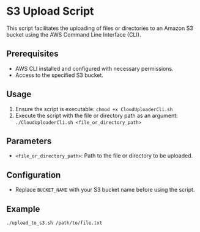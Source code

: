 # S3 Upload Script

This script facilitates the uploading of files or directories to an Amazon S3 bucket using the AWS Command Line Interface (CLI).

## Prerequisites
- AWS CLI installed and configured with necessary permissions.
- Access to the specified S3 bucket.

## Usage
1. Ensure the script is executable: `chmod +x CloudUploaderCli.sh`
2. Execute the script with the file or directory path as an argument: `./CloudUploaderCli.sh <file_or_directory_path>`

## Parameters
- `<file_or_directory_path>`: Path to the file or directory to be uploaded.

## Configuration
- Replace `BUCKET_NAME` with your S3 bucket name before using the script.

## Example
```bash
./upload_to_s3.sh /path/to/file.txt

